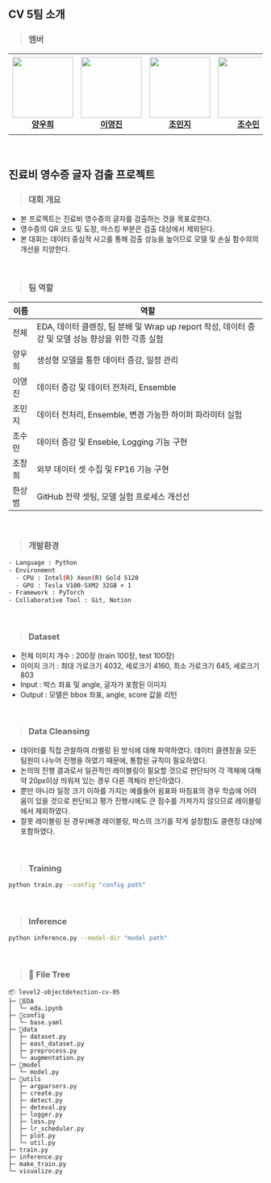 ## CV 5팀 소개
> ### 멤버
<table>
    <tr height="160px">
        <td align="center" width="150px">
            <a href="https://github.com/woohee-yang"><img height="120px" width="120px" src="https://github.com/boostcampaitech6/level2-objectdetection-cv-05/assets/78292486/a1e74529-0abf-4d80-9716-4e8ae5ec8e72"/></a>
            <br/>
            <a href="https://github.com/woohee-yang"><strong>양우희</strong></a>
            <br />
        </td>
        <td align="center" width="150px">
            <a href="https://github.com/jinida"><img height="120px" width="120px" src="https://github.com/boostcampaitech6/level2-objectdetection-cv-05/assets/78292486/28955c1d-fa4e-46b1-9d70-f98eb54109b2"/></a>
            <br />
            <a href="https://github.com/jinida"><strong>이영진</strong></a>
            <br />
        </td>
        <td align="center" width="150px">
            <a href="https://github.com/cmj5064"><img height="120px" width="120px" src="https://github.com/boostcampaitech6/level2-objectdetection-cv-05/assets/78292486/6388976d-d0bd-4ba6-bae8-6c7e6c5b3352"></a>
            <br/>
            <a href="https://github.com/cmj5064"><strong>조민지</strong></a>
            <br />
        </td>
        <td align="center" width="150px">
            <a href="https://github.com/ccsum19"><img height="120px" width="120px" src="https://github.com/boostcampaitech6/level2-objectdetection-cv-05/assets/78292486/9ad5ecc3-e5be-4738-99c2-cc6e7f3931cb"/></a>
            <br/>
            <a href="https://github.com/ccsum19"><strong>조수민</strong></a>
            <br />
        </td>
        <td align="center" width="150px">
            <a href="https://github.com/hee000"><img height="120px" width="120px" src="https://github.com/boostcampaitech6/level2-objectdetection-cv-05/assets/78292486/cde48fcd-8099-472b-9877-b2644954ec68"/></a>
            <br />
            <a href="https://github.com/hee000"><strong>조창희</strong></a>
            <br />
        </td>
        <td align="center" width="150px">
              <a href="https://github.com/SangBeom-Hahn"><img height="120px" width="120px" src="https://github.com/boostcampaitech6/level2-objectdetection-cv-05/assets/78292486/1f7ed5a5-5e0f-46e4-85c6-31b9767dce41"/></a>
              <br />
              <a href="https://github.com/SangBeom-Hahn"><strong>한상범</strong></a>
              <br />
          </td>
    </tr>
</table>
<br/>

## 진료비 영수증 글자 검출 프로젝트
> ### 대회 개요
- 본 프로젝트는 진료비 영수증의 글자를 검출하는 것을 목표로한다.
- 영수증의 QR 코드 및 도장, 마스킹 부분은 검출 대상에서 제외된다.
- 본 대회는 데이터 중심적 사고를 통해 검출 성능을 높이므로 모델 및 손실 함수의의 개선을 지양한다.
<br/>

> ### 팀 역할
|이름|역할|
|------|---|
|전체|EDA, 데이터 클렌징, 팀 분배 및 Wrap up report 작성, 데이터 증강 및 모델 성능 향상을 위한 각종 실험|
|양우희|생성형 모델을 통한 데이터 증강, 일정 관리|
|이영진|데이터 증강 및 데이터 전처리, Ensemble|
|조민지|데이터 전처리, Ensemble, 변경 가능한 하이퍼 파라미터 실험|
|조수민|데이터 증강 및 Enseble, Logging 기능 구현|
|조창희|외부 데이터 셋 수집 및 FP16 기능 구현|
|한상범|GitHub 전략 셋팅, 모델 실험 프로세스 개선선|
<br/>


> ### 개발환경
```bash
- Language : Python
- Environment
  - CPU : Intel(R) Xeon(R) Gold 5120
  - GPU : Tesla V100-SXM2 32GB × 1
- Framework : PyTorch
- Collaborative Tool : Git, Notion
```
<br/>

> ### Dataset
- 전체 이미지 개수 : 200장 (train 100장, test 100장)
- 이미지 크기 : 최대 가로크기 4032, 세로크기 4160, 최소 가로크기 645, 세로크기 803
- Input : 박스 좌표 및 angle, 글자가 포함된 이미지
- Output : 모델은 bbox 좌표, angle, score 값을 리턴
<br/>


> ### Data Cleansing
- 데이터를 직접 관찰하여 라벨링 된 방식에 대해 파악하였다. 데이터 클렌징을 모든 팀원이 나누어 진행을 하였기 때문에, 통합된 규칙이 필요하였다.
- 논의의 진행 결과로서 일관적인 레이블링이 필요할 것으로 판단되어 각 객체에 대해 약 20px이상 띄워져 있는 경우 다른 객체라 판단하였다.
- 뿐만 아니라 일정 크기 이하를 가지는 예를들어 쉼표와 마침표의 경우 학습에 어려움이 있을 것으로 판단되고 평가 진행시에도 큰 점수를 가져가지 않으므로 레이블링에서 제외하였다.
- 잘못 레이블링 된 경우(배경 레이블링, 박스의 크기를 작게 설정함)도 클렌징 대상에 포함하였다.
<br/>


> ### Training
```bash
python train.py --config "config path"
```
<br/>

> ### Inference
```bash
python inference.py --model-dir "model path"
```
<br/>

> ### 📂 File Tree
```
📦 level2-objectdetection-cv-05
├─ 📂EDA
│  └─ eda.ipynb
├─ 📂config
│  └─ base.yaml
├─ 📂data
│  ├─ dataset.py
│  ├─ east_dataset.py
│  ├─ preprocess.py
│  └─ augmentation.py
├─ 📂model
│  └─ model.py
├─ 📂utils
│  ├─ argparsers.py
│  ├─ create.py
│  ├─ detect.py
│  ├─ deteval.py
│  ├─ logger.py
│  ├─ loss.py
│  ├─ lr_scheduler.py
│  ├─ plot.py
│  └─ util.py
├─ train.py
├─ inference.py
├─ make_train.py
└─ visualize.py

```
